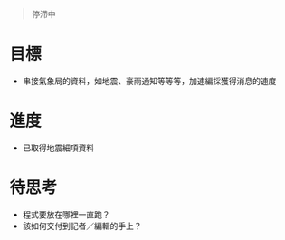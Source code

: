 > 停滯中

# 目標
- 串接氣象局的資料，如地震、豪雨通知等等等，加速編採獲得消息的速度

# 進度
- 已取得地震細項資料

# 待思考
- 程式要放在哪裡一直跑？
- 該如何交付到記者／編輯的手上？
